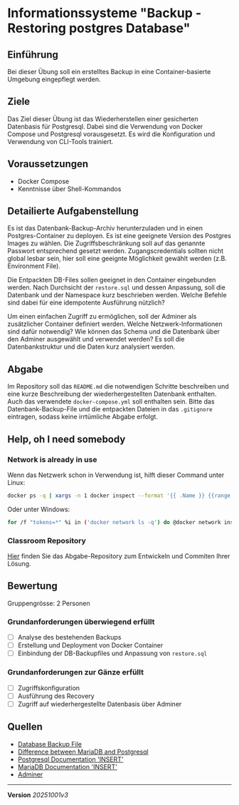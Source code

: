 # Informationssysteme "Backup - Restoring postgres Database"

## Einführung
Bei dieser Übung soll ein erstelltes Backup in eine Container-basierte Umgebung eingepflegt werden.

## Ziele
Das Ziel dieser Übung ist das Wiederherstellen einer gesicherten Datenbasis für Postgresql. Dabei sind die Verwendung von Docker Compose und Postgresql vorausgesetzt. Es wird die Konfiguration und Verwendung von CLI-Tools trainiert.

## Voraussetzungen
+ Docker Compose
+ Kenntnisse über Shell-Kommandos

## Detailierte Aufgabenstellung
Es ist das Datenbank-Backup-Archiv herunterzuladen und in einen Postgres-Container zu deployen. Es ist eine geeignete Version des Postgres Images zu wählen. Die Zugriffsbeschränkung soll auf das genannte Passwort entsprechend gesetzt werden. Zugangscredentials sollten nicht global lesbar sein, hier soll eine geeignte Möglichkeit gewählt werden (z.B. Environment File).

Die Entpackten DB-Files sollen geeignet in den Container eingebunden werden. Nach Durchsicht der `restore.sql` und dessen Anpassung, soll die Datenbank und der Namespace kurz beschrieben werden. Welche Befehle sind dabei für eine idempotente Ausführung nützlich?

Um einen einfachen Zugriff zu ermöglichen, soll der Adminer als zusätzlicher Container definiert werden. Welche Netzwerk-Informationen sind dafür notwendig? Wie können das Schema und die Datenbank über den Adminer ausgewählt und verwendet werden? Es soll die Datenbankstruktur und die Daten kurz analysiert werden.

## Abgabe
Im Repository soll das `README.md` die notwendigen Schritte beschreiben und eine kurze Beschreibung der wiederhergestellten Datenbank enthalten. Auch das verwendete `docker-compose.yml` soll enthalten sein. Bitte das Datenbank-Backup-File und die entpackten Dateien in das `.gitignore` eintragen, sodass keine irrtümliche Abgabe erfolgt.

## Help, oh I need somebody
### Network is already in use
Wenn das Netzwerk schon in Verwendung ist, hilft dieser Command unter Linux:
```bash
docker ps -q | xargs -n 1 docker inspect --format '{{ .Name }} {{range .NetworkSettings.Networks}} {{.IPAddress}}{{end}}' | sed 's#^/##';
```
Oder unter Windows:
```sh
for /f "tokens=*" %i in ('docker network ls -q') do @docker network inspect %i --format "{{.Name}}: {{range .IPAM.Config}}{{.Subnet}}{{end}}"
```

### Classroom Repository
[Hier](https://classroom.github.com/a/356savRb) finden Sie das Abgabe-Repository zum Entwickeln und Commiten Ihrer Lösung.

## Bewertung
Gruppengrösse: 2 Personen
### Grundanforderungen überwiegend erfüllt
- [ ] Analyse des bestehenden Backups
- [ ] Erstellung und Deployment von Docker Container
- [ ] Einbindung der DB-Backupfiles und Anpassung von `restore.sql`

### Grundanforderungen zur Gänze erfüllt
- [ ] Zugriffskonfiguration
- [ ] Ausführung des Recovery
- [ ] Zugriff auf wiederhergestellte Datenbasis über Adminer

## Quellen
* [Database Backup File](https://nextcloud.borko.at/s/iQteczRt47mBWd2)
* [Difference between MariaDB and Postgresql](https://aws.amazon.com/compare/the-difference-between-mariadb-and-postgresql/)
* [Postgresql Documentation 'INSERT'](https://www.postgresql.org/docs/current/sql-insert.html)
* [MariaDB Documentation 'INSERT'](https://mariadb.com/docs/server/reference/sql-statements/data-manipulation/inserting-loading-data/insert)
* [Adminer](https://hub.docker.com/_/adminer/)

---
**Version** *20251001v3*
